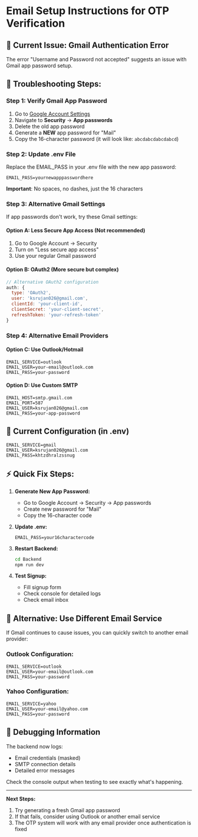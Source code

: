 # Email Setup Instructions for OTP Verification

## 🚨 Current Issue: Gmail Authentication Error

The error "Username and Password not accepted" suggests an issue with Gmail app password setup.

## 🔧 **Troubleshooting Steps:**

### Step 1: Verify Gmail App Password
1. Go to [Google Account Settings](https://myaccount.google.com)
2. Navigate to **Security** → **App passwords**
3. Delete the old app password
4. Generate a **NEW** app password for "Mail"
5. Copy the 16-character password (it will look like: `abcdabcdabcdabcd`)

### Step 2: Update .env File
Replace the EMAIL_PASS in your .env file with the new app password:
```
EMAIL_PASS=yournewapppasswordhere
```
**Important**: No spaces, no dashes, just the 16 characters

### Step 3: Alternative Gmail Settings
If app passwords don't work, try these Gmail settings:

#### Option A: Less Secure App Access (Not recommended)
1. Go to Google Account → Security
2. Turn on "Less secure app access"
3. Use your regular Gmail password

#### Option B: OAuth2 (More secure but complex)
```javascript
// Alternative OAuth2 configuration
auth: {
  type: 'OAuth2',
  user: 'ksrujan026@gmail.com',
  clientId: 'your-client-id',
  clientSecret: 'your-client-secret',
  refreshToken: 'your-refresh-token'
}
```

### Step 4: Alternative Email Providers

#### Option C: Use Outlook/Hotmail
```env
EMAIL_SERVICE=outlook
EMAIL_USER=your-email@outlook.com
EMAIL_PASS=your-password
```

#### Option D: Use Custom SMTP
```env
EMAIL_HOST=smtp.gmail.com
EMAIL_PORT=587
EMAIL_USER=ksrujan026@gmail.com
EMAIL_PASS=your-app-password
```

## 🔐 **Current Configuration (in .env)**
```
EMAIL_SERVICE=gmail
EMAIL_USER=ksrujan026@gmail.com
EMAIL_PASS=khtzdhralzssnug
```

## ⚡ **Quick Fix Steps:**

1. **Generate New App Password:**
   - Go to Google Account → Security → App passwords
   - Create new password for "Mail"
   - Copy the 16-character code

2. **Update .env:**
   ```
   EMAIL_PASS=your16charactercode
   ```

3. **Restart Backend:**
   ```bash
   cd Backend
   npm run dev
   ```

4. **Test Signup:**
   - Fill signup form
   - Check console for detailed logs
   - Check email inbox

## 📧 **Alternative: Use Different Email Service**

If Gmail continues to cause issues, you can quickly switch to another email provider:

### Outlook Configuration:
```env
EMAIL_SERVICE=outlook
EMAIL_USER=your-email@outlook.com
EMAIL_PASS=your-password
```

### Yahoo Configuration:
```env
EMAIL_SERVICE=yahoo
EMAIL_USER=your-email@yahoo.com
EMAIL_PASS=your-password
```

## 🐛 **Debugging Information**
The backend now logs:
- Email credentials (masked)
- SMTP connection details
- Detailed error messages

Check the console output when testing to see exactly what's happening.

---

**Next Steps:**
1. Try generating a fresh Gmail app password
2. If that fails, consider using Outlook or another email service
3. The OTP system will work with any email provider once authentication is fixed